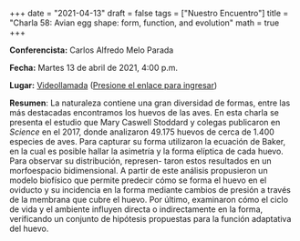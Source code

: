 +++
date      = "2021-04-13"
draft     = false
tags      = ["Nuestro Encuentro"]
title     = "Charla 58: Avian egg shape: form, function, and evolution"
math      = true
+++

**Conferencista:** Carlos Alfredo Melo Parada

**Fecha:** Martes 13 de abril de 2021, 4:00 p.m.

**Lugar:** [Videollamada](https://meet.google.com/izy-pzig-pbf)  ([Presione el enlace para ingresar](https://meet.google.com/izy-pzig-pbf))

**Resumen**: La naturaleza contiene una gran diversidad de formas, entre las más destacadas encontramos los huevos de las aves. En esta charla se presenta el estudio que Mary Caswell Stoddard y colegas publicaron en *Science* en el 2017, donde analizaron 49.175 huevos de cerca de 1.400 especies de aves. Para capturar su forma utilizaron la ecuación de Baker, en la cual es posible hallar la asimetría y la forma elíptica de cada huevo. Para observar su distribución, represen- taron estos resultados en un morfoespacio bidimensional. A partir de este análisis propusieron un modelo biofísico que permite predecir cómo se forma el huevo en el oviducto y su incidencia en la forma mediante cambios de presión a través de la membrana que cubre el huevo. Por último, examinaron cómo el ciclo de vida y el ambiente influyen directa o indirectamente en la forma, verificando un conjunto de hipótesis propuestas para la función adaptativa del huevo.

